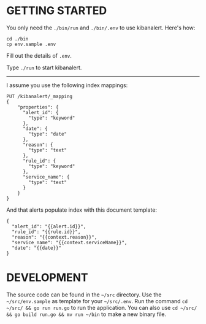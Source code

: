# GETTING STARTED


You only need the `./bin/run` and `./bin/.env` to use kibanalert.  Here's how:

```
cd ./bin
cp env.sample .env
```

Fill out the details of `.env`.

Type `./run` to start kibanalert.

-----

I assume you use the following index mappings:

```
PUT /kibanalert/_mapping
{
    "properties": {
      "alert_id": {
        "type": "keyword"
      },
      "date": {
        "type": "date"
      },
      "reason": {
        "type": "text"
      },
      "rule_id": {
        "type": "keyword"
      },
      "service_name": {
        "type": "text"
      }
    }
}
```

And that alerts populate index with this document template:

```
{
  "alert_id": "{{alert.id}}",
  "rule_id": "{{rule.id}}",
  "reason": "{{context.reason}}",
  "service_name": "{{context.serviceName}}",
  "date": "{{date}}"
}
```

# DEVELOPMENT

The source code can be found in the `~/src` directory.  Use the `~/src/env.sample` as template for your `~/src/.env`.  Run the command `cd ~/src/ && go run run.go` to run the application.  You can also use `cd ~/src/ && go build run.go && mv run ~/bin` to make a new binary file.
